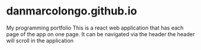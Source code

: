 # danmarcolongo.github.io
My programming portfolio
This is a react web application that has each page of the app on one page. It can be navigated via the header
the header will scroll in the application
